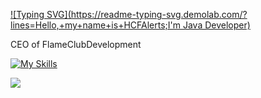 [![Typing SVG](https://readme-typing-svg.demolab.com/?lines=Hello,+my+name+is+HCFAlerts;I'm Java Developer)](https://git.io/typing-svg)

CEO of FlameClubDevelopment

[![My Skills](https://skillicons.dev/icons?i=eclipse,gradle,idea,java,js,kotlin,linux,maven,mongodb,mysql,redis,vscode&theme=dark)](https://skillicons.dev)

[![](https://visitcount.itsvg.in/api?id=HCFAlerts&label=Profile%20Views&color=12&icon=5&pretty=true)](https://visitcount.itsvg.in)
